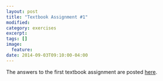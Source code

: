 ```yaml
---
layout: post
title: "Textbook Assignment #1"
modified:
category: exercises
excerpt:
tags: []
image:
  feature:
date: 2014-09-03T09:10:00-04:00
---
```

The answers to the first textbook assignment are posted
[here](/ai-programming1/exercises/assignment1.pdf).

